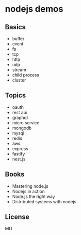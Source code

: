# nodejs demos

## Basics

- buffer
- event
- fs
- tcp
- http
- udp
- stream
- child process
- cluster

## Topics

- oauth
- rest api
- graphql
- micro service
- mongodb
- mysql
- redis
- aws
- express
- fastify
- nest.js

## Books

- Mastering node.js
- Nodejs in action
- Node.js the right way
- Distributed systems with nodejs

## License

MIT
